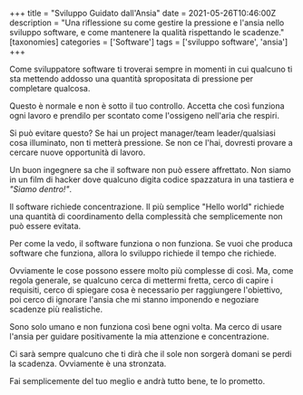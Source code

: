 +++
title = "Sviluppo Guidato dall'Ansia"
date = 2021-05-26T10:46:00Z
description = "Una riflessione su come gestire la pressione e l'ansia nello sviluppo software, e come mantenere la qualità rispettando le scadenze."
[taxonomies]
categories = ['Software']
tags = ['sviluppo software', 'ansia']
+++

Come sviluppatore software ti troverai sempre in momenti in cui qualcuno ti sta
mettendo addosso una quantità spropositata di pressione per completare qualcosa.

Questo è normale e non è sotto il tuo controllo. Accetta che così funziona ogni
lavoro e prendilo per scontato come l'ossigeno nell'aria che respiri.

Si può evitare questo? Se hai un project manager/team leader/qualsiasi cosa
illuminato, non ti metterà pressione. Se non ce l'hai, dovresti provare a
cercare nuove opportunità di lavoro.

Un buon ingegnere sa che il software non può essere affrettato. Non siamo in un
film di hacker dove qualcuno digita codice spazzatura in una tastiera e _"Siamo
dentro!"_.

Il software richiede concentrazione. Il più semplice "Hello world" richiede una
quantità di coordinamento della complessità che semplicemente non può essere
evitata.

Per come la vedo, il software funziona o non funziona. Se vuoi che produca
software che funziona, allora lo sviluppo richiede il tempo che richiede.

Ovviamente le cose possono essere molto più complesse di così. Ma, come regola
generale, se qualcuno cerca di mettermi fretta, cerco di capire i requisiti,
cerco di spiegare cosa è necessario per raggiungere l'obiettivo, poi cerco di
ignorare l'ansia che mi stanno imponendo e negoziare scadenze più realistiche.

Sono solo umano e non funziona così bene ogni volta. Ma cerco di usare l'ansia
per guidare positivamente la mia attenzione e concentrazione.

Ci sarà sempre qualcuno che ti dirà che il sole non sorgerà domani se perdi la
scadenza. Ovviamente è una stronzata.

Fai semplicemente del tuo meglio e andrà tutto bene, te lo prometto.

